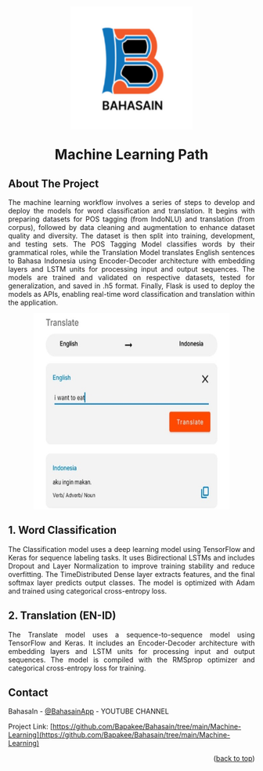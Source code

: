 <h1 align="center">
  <img align="center" src="images\logoBahasain.png"  width="250" height="250"></img>
<br><br>
Machine Learning Path
</h1>

<!-- ABOUT THE PROJECT -->
## About The Project
<p align="justify">
The machine learning workflow involves a series of steps to develop and deploy the models for word classification and translation. It begins with preparing datasets for POS tagging (from IndoNLU) and translation (from corpus), followed by data cleaning and augmentation to enhance dataset quality and diversity. The dataset is then split into training, development, and testing sets. The POS Tagging Model classifies words by their grammatical roles, while the Translation Model translates English sentences to Bahasa Indonesia using Encoder-Decoder architecture with embedding layers and LSTM units for processing input and output sequences. The models are trained and validated on respective datasets, tested for generalization, and saved in .h5 format. Finally, Flask is used to deploy the models as APIs, enabling real-time word classification and translation within the application.
</p>

<div align="center">
  <img align="center" src="images\feature.png"  width="400" height="400"></img>
</div>

## 1. Word Classification
<p align="justify">
The Classification model uses a deep learning model using TensorFlow and Keras for sequence labeling tasks. It uses Bidirectional LSTMs and includes Dropout and Layer Normalization to improve training stability and reduce overfitting. The TimeDistributed Dense layer extracts features, and the final softmax layer predicts output classes. The model is optimized with Adam and trained using categorical cross-entropy loss.
</p>

## 2. Translation (EN-ID)
<p align="justify">
The Translate model uses a sequence-to-sequence model using TensorFlow and Keras. It includes an Encoder-Decoder architecture with embedding layers and LSTM units for processing input and output sequences. The model is compiled with the RMSprop optimizer and categorical cross-entropy loss for training.
</p>

<!-- CONTACT -->
## Contact

BahasaIn - [@BahasainApp](https://youtube.com/@bahasainapp?si=oIAY0DYt4onk3ETp) - YOUTUBE CHANNEL

Project Link: [https://github.com/Bapakee/Bahasain/tree/main/Machine-Learning](https://github.com/Bapakee/Bahasain/tree/main/Machine-Learning)

<p align="right">(<a href="#readme-top">back to top</a>)</p>
